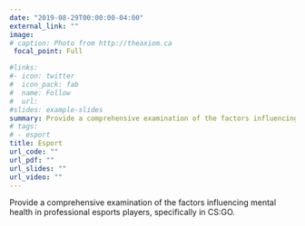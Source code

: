 ```yaml
---
date: "2019-08-29T00:00:00-04:00"
external_link: ""
image:
# caption: Photo from http://theaxiom.ca
 focal_point: Full

#links:
#- icon: twitter
#  icon_pack: fab
#  name: Follow
#  url: 
#slides: example-slides
summary: Provide a comprehensive examination of the factors influencing mental health in professional esports players.
# tags:
# - esport
title: Esport
url_code: ""
url_pdf: ""
url_slides: ""
url_video: ""
---
```


Provide a comprehensive examination of the factors influencing mental health in professional esports players, specifically in CS:GO.    



